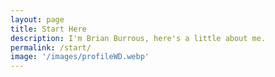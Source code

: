 ```yaml
---
layout: page
title: Start Here
description: I'm Brian Burrous, here's a little about me.
permalink: /start/
image: '/images/profileWD.webp'
---
```



